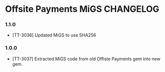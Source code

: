 # Offsite Payments MiGS CHANGELOG

### 1.1.0

* [TT-3036] Updated MiGS to use SHA256

### 1.0.0
* [TT-3037] Extracted MiGS code from old Offiste Payments gem into new gem.
